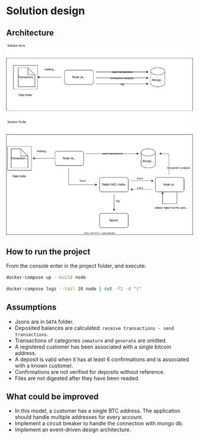 # Solution design

## Architecture
![](./IMG/solution-kr.svg)

## How to run the project
From the console enter in the project folder, and execute:

```bash
docker-compose up --build node
```

```bash
docker-compose logs --tail 10 node | cut -f2 -d "|" 
```



## Assumptions

* Jsons are in `DATA` folder.
* Deposited balances are calculated: `receive transactions - send transactions`.
* Transactions of categories `immature` and `generate` are omitted.
* A registered customer has been associated with a single bitcoin address. 
* A deposit is valid when it has at least 6 confirmations and is associated with a known customer.
* Confirmations are not verified for deposits without reference.
* Files are not digested after they have been readed.

## What could be improved
* In this model, a customer has a single BTC address. The application should handle multiple addresses for every account.
* Implement a circuit breaker to handle the connection with mongo db.
* Implement an event-driven design architecture.



